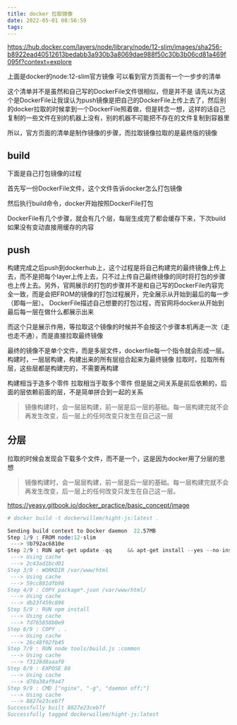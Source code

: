 ```yaml
---
title: docker 拉取镜像
date: 2022-05-01 08:56:59
tags:
---
```


https://hub.docker.com/layers/node/library/node/12-slim/images/sha256-b8922ead40512613bedabb3a930b3a8069dae988f50c30b3b06cd81a469f095f?context=explore

上面是docker的node:12-slim官方镜像
可以看到官方页面有一个一步步的清单

这个清单并不是虽然和自己写的DockerFile文件很相似，但是并不是
请先以为这个是DockerFile让我误认为push镜像是把自己的DockerFile上传上去了，然后别的docker拉取的时候拿到一个DockerFile照着做，但是转念一想，这样的话自己复制的一些文件在别的机器上没有，别的机器不可能把不存在的文件复制到容器里

所以，官方页面的清单是制作镜像的步骤，而拉取镜像拉取的是最终版的镜像

## build

下面是自己打包镜像的过程

首先写一份DockerFile文件，这个文件告诉docker怎么打包镜像

然后执行build命令，docker开始按照DockerFile打包

DockerFile有几个步骤，就会有几个层，每层生成完了都会缓存下来，下次build如果没有变动直接用缓存的内容

## push

构建完成之后push到dockerhub上，这个过程是将自己构建完的最终镜像上传上去，而不是把每个layer上传上去，只不过上传自己最终镜像的同时将打包的步骤也上传上去。另外，官网展示的打包的步骤并不是和自己写的DockerFile内容完全一致，而是会把FROM的镜像的打包过程展开，完全展示从开始到最后的每一步（即每一层）。
DockerFile描述自己想要的打包过程，而官网将docker从开始到最后每一层在做什么都展示出来

而这个只是展示作用，等拉取这个镜像的时候并不会按这个步骤本机再走一次（走也走不通），而是直接拉取最终镜像

最终的镜像不是单个文件，而是多层文件，dockerfile每一个指令就会形成一层。
构建时，一层层构建，构建出来的所有层组合起来为最终镜像
拉取时，拉取所有层，这些层都是构建完的，不需要再构建

构建相当于造多个零件
拉取相当于取多个零件
但是层之间关系是前后依赖的，后面的层依赖前面的层，不是简单拼合到一起的关系

> 镜像构建时，会一层层构建，前一层是后一层的基础。每一层构建完就不会再发生改变，后一层上的任何改变只发生在自己这一层

## 分层

拉取的时候会发现会下载多个文件，而不是一个，这是因为docker用了分层的思想

> 镜像构建时，会一层层构建，前一层是后一层的基础。每一层构建完就不会再发生改变，后一层上的任何改变只发生在自己这一层。

https://yeasy.gitbook.io/docker_practice/basic_concept/image

```s
# docker build -t dockerwillem/hight-js:latest .

Sending build context to Docker daemon  22.57MB
Step 1/9 : FROM node:12-slim
 ---> 9b792ac6810e
Step 2/9 : RUN apt-get update -qq     && apt-get install --yes --no-install-recommends         nginx git     && rm -rf /var/lib/apt/lists/*
 ---> Using cache
 ---> 2c43ad1bcd01
Step 3/9 : WORKDIR /var/www/html
 ---> Using cache
 ---> 59cc801dfb98
Step 4/9 : COPY package*.json /var/www/html/
 ---> Using cache
 ---> db23f459c896
Step 5/9 : RUN npm install
 ---> Using cache
 ---> fd765858b0e9
Step 6/9 : COPY . .
 ---> Using cache
 ---> 26c48f02fb45
Step 7/9 : RUN node tools/build.js :common
 ---> Using cache
 ---> f3128d8aaaf0
Step 8/9 : EXPOSE 80
 ---> Using cache
 ---> d70a38af9a47
Step 9/9 : CMD ["nginx", "-g", "daemon off;"]
 ---> Using cache
 ---> 8827e23ceb7f
Successfully built 8827e23ceb7f
Successfully tagged dockerwillem/hight-js:latest
```
